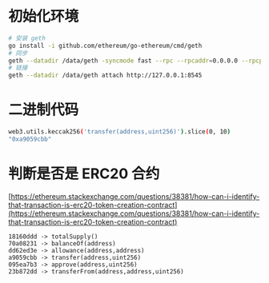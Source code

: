 # 初始化环境

```sh
# 安装 geth
go install -i github.com/ethereum/go-ethereum/cmd/geth
# 同步
geth --datadir /data/geth -syncmode fast --rpc --rpcaddr=0.0.0.0 --rpcport 8545 --ws --wsport 8546 --wsaddr=0.0.0.0 --rpcapi eth,net,web3,personal,admin console 2>/tmp/geth.log
# 链接
geth --datadir /data/geth attach http://127.0.0.1:8545
```

# 二进制代码

```sh
web3.utils.keccak256('transfer(address,uint256)').slice(0, 10)
"0xa9059cbb"
```

# 判断是否是 ERC20 合约
[https://ethereum.stackexchange.com/questions/38381/how-can-i-identify-that-transaction-is-erc20-token-creation-contract](https://ethereum.stackexchange.com/questions/38381/how-can-i-identify-that-transaction-is-erc20-token-creation-contract)

```
18160ddd -> totalSupply()
70a08231 -> balanceOf(address)
dd62ed3e -> allowance(address,address)
a9059cbb -> transfer(address,uint256)
095ea7b3 -> approve(address,uint256)
23b872dd -> transferFrom(address,address,uint256)
```
